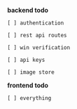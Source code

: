 **backend todo**

    [ ] authentication
    
    [ ] rest api routes
    
    [ ] win verification
    
    [ ] api keys
    
    [ ] image store

**frontend todo**
    
    [ ] everything


